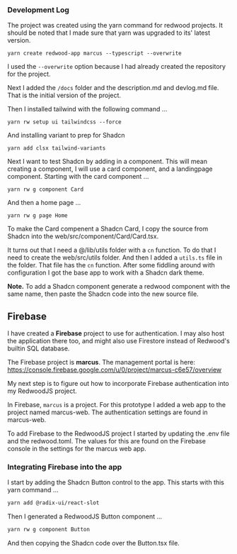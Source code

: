 ### Development Log

The project was created using the yarn command for redwood projects. It should be noted that I made sure that yarn was upgraded to its' latest version.

``` yarn create redwood-app marcus --typescript --overwrite ```

I used the `--overwrite` option because I had already created the repository for the project.

Next I added the `/docs` folder and the description.md and devlog.md file. That is the initial version of the project.

Then I installed tailwind with the following command ...

```yarn rw setup ui tailwindcss --force```

And installing variant to prep for Shadcn

```yarn add clsx tailwind-variants```

Next I want to test Shadcn by adding in a component. This will mean creating a component, I will use a card component, and a landingpage component. Starting with the card component ...

```yarn rw g component Card```

And then a home page ...

```yarn rw g page Home```

To make the Card compenent a Shadcn Card, I copy the source from Shadcn into the web/src/component/Card/Card.tsx.

It turns out that I need a @/lib/utils folder with a `cn` function. To do that I need to create the web/src/utils folder. And then I added a `utils.ts` file in the folder. That file has the `cn` function. After some fiddling around with configuration I got the base app to work with a Shadcn dark theme.

**Note.** To add a Shadcn component generate a redwood component with the same name, then paste the Shadcn code into the new source file.

## Firebase

I have created a **Firebase** project to use for authentication. I may also host the application there too, and might also use Firestore instead of Redwood's builtin SQL database.

The Firebase project is **marcus**. The management portal is here: https://console.firebase.google.com/u/0/project/marcus-c6e57/overview

My next step is to figure out how to incorporate Firebase authentication into my RedwoodJS project.

In Firebase, `marcus` is a project. For this prototype I added a web app to the project named marcus-web. The authentication settings are found in marcus-web.

To add Firebase to the RedwoodJS project I started by updating the .env file and the redwood.toml. The values for this are found on the Firebase console in the settings for the marcus web app.

### Integrating Firebase into the app

I start by adding the Shadcn Button control to the app. This starts with this yarn command ...

```bash
yarn add @radix-ui/react-slot
```

Then I generated a RedwoodJS Button component ...

```bash
yarn rw g component Button
```

And then copying the Shadcn code over the Button.tsx file.

